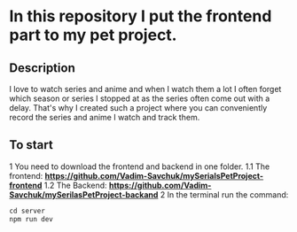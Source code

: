 # In this repository I put the frontend part to my pet project.

## Description
I love to watch series and anime and when I watch them a lot I often forget which season or series I stopped at as the series often come out with a delay. That's why I created such a project where you can conveniently record the series and anime I watch and track them.

## To start
1 You need to download the frontend and backend in one folder. 
1.1 The frontend: **https://github.com/Vadim-Savchuk/mySerialsPetProject-frontend**
1.2 The Backend: **https://github.com/Vadim-Savchuk/mySerilasPetProject-backand**
2 In the terminal run the command:
```javascript
cd server
npm run dev
```
